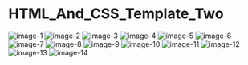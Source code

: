 # HTML_And_CSS_Template_Two
<img src="https://github.com/MuhammadAgami/Agami-Gallery/blob/main/image-1.jpg" alt="image-1">
<img src="https://github.com/MuhammadAgami/Agami-Gallery/blob/main/image-2.jpg" alt="image-2">
<img src="https://github.com/MuhammadAgami/Agami-Gallery/blob/main/image-3.jpg" alt="image-3">
<img src="https://github.com/MuhammadAgami/Agami-Gallery/blob/main/image-4.jpg" alt="image-4">
<img src="https://github.com/MuhammadAgami/Agami-Gallery/blob/main/image-5.jpg" alt="image-5">
<img src="https://github.com/MuhammadAgami/Agami-Gallery/blob/main/image-6.jpg" alt="image-6">
<img src="https://github.com/MuhammadAgami/Agami-Gallery/blob/main/image-7.jpg" alt="image-7">
<img src="https://github.com/MuhammadAgami/Agami-Gallery/blob/main/image-8.jpg" alt="image-8">
<img src="https://github.com/MuhammadAgami/Agami-Gallery/blob/main/image-9.jpg" alt="image-9">
<img src="https://github.com/MuhammadAgami/Agami-Gallery/blob/main/image-10.jpg" alt="image-10">
<img src="https://github.com/MuhammadAgami/Agami-Gallery/blob/main/image-11.jpg" alt="image-11">
<img src="https://github.com/MuhammadAgami/Agami-Gallery/blob/main/image-12.jpg" alt="image-12">
<img src="https://github.com/MuhammadAgami/Agami-Gallery/blob/main/image-13.jpg" alt="image-13">
<img src="https://github.com/MuhammadAgami/Agami-Gallery/blob/main/image-14.jpg" alt="image-14">
